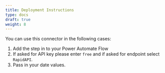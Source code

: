 ```yaml
---
title: Deployment Instructions
type: docs
draft: true
weight: 8
---
```

You can use this connector in the following cases:
1. Add the step in to your Power Automate Flow
2. If asked for API key please enter `free` and if asked for endpoint select `RapidAPI`.
3. Pass in your date values.

